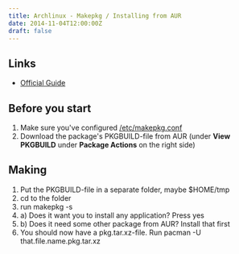 ```yaml
---
title: Archlinux - Makepkg / Installing from AUR
date: 2014-11-04T12:00:00Z
draft: false
---
```

## Links
- [Official Guide](https://wiki.archlinux.org/index.php/AUR_User_Guidelines)

## Before you start
1. Make sure you've configured [/etc/makepkg.conf](https://wiki.archlinux.org/index.php/Makepkg)
2. Download the package's PKGBUILD-file from AUR (under **View PKGBUILD** under **Package Actions** on the right side)

## Making
1. Put the PKGBUILD-file in a separate folder, maybe $HOME/tmp
2. cd to the folder
3. run makepkg -s
4. a) Does it want you to install any application? Press yes
4. b) Does it need some other package from AUR? Install that first
5. You should now have a pkg.tar.xz-file. Run pacman -U that.file.name.pkg.tar.xz

